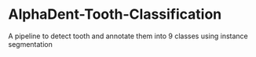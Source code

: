 # AlphaDent-Tooth-Classification
A pipeline to detect tooth and annotate them into 9 classes using instance segmentation
